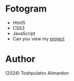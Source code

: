 # Fotogram

- Html5
- CSS3
- JavaScript
- Can you view my [project](https://toshpulatovalimardon.github.io/fotogram/)

# Author 
(2024) Toshpulatov Alimardon
